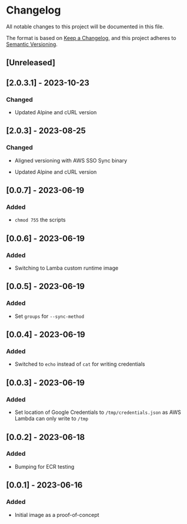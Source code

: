<!-- markdownlint-disable MD024 -->
# Changelog

All notable changes to this project will be documented in this file.

The format is based on [Keep a Changelog](https://keepachangelog.com/en/1.0.0/),
and this project adheres to [Semantic Versioning](https://semver.org/spec/v2.0.0.html).

## [Unreleased]

## [2.0.3.1] - 2023-10-23

### Changed

- Updated Alpine and cURL version

## [2.0.3] - 2023-08-25

### Changed

- Aligned versioning with AWS SSO Sync binary

- Updated Alpine and cURL version

## [0.0.7] - 2023-06-19

### Added

- `chmod 755` the scripts

## [0.0.6] - 2023-06-19

### Added

- Switching to Lamba custom runtime image

## [0.0.5] - 2023-06-19

### Added

- Set `groups` for `--sync-method`

## [0.0.4] - 2023-06-19

### Added

- Switched to `echo` instead of `cat` for writing credentials

## [0.0.3] - 2023-06-19

### Added

- Set location of Google Credentials to `/tmp/credentials.json` as AWS Lambda can only write to `/tmp`

## [0.0.2] - 2023-06-18

### Added

- Bumping for ECR testing

## [0.0.1] - 2023-06-16

### Added

- Initial image as a proof-of-concept
